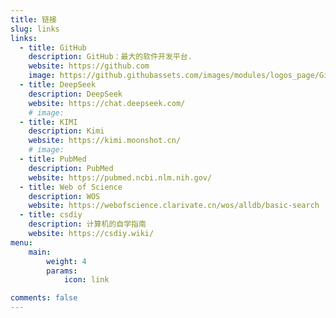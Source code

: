 ```yaml
---
title: 链接
slug: links
links:
  - title: GitHub
    description: GitHub：最大的软件开发平台.
    website: https://github.com
    image: https://github.githubassets.com/images/modules/logos_page/GitHub-Mark.png
  - title: DeepSeek
    description: DeepSeek
    website: https://chat.deepseek.com/
    # image: 
  - title: KIMI
    description: Kimi
    website: https://kimi.moonshot.cn/
    # image: 
  - title: PubMed
    description: PubMed
    website: https://pubmed.ncbi.nlm.nih.gov/
  - title: Web of Science
    description: WOS
    website: https://webofscience.clarivate.cn/wos/alldb/basic-search
  - title: csdiy
    description: 计算机的自学指南
    website: https://csdiy.wiki/
menu:
    main: 
        weight: 4
        params:
            icon: link

comments: false
---
```

